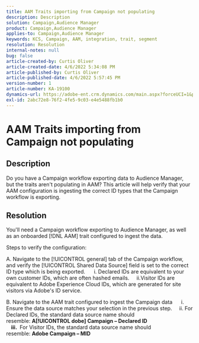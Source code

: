 ```yaml
---
title: AAM Traits importing from Campaign not populating
description: Description
solution: Campaign,Audience Manager
product: Campaign,Audience Manager
applies-to: Campaign,Audience Manager
keywords: KCS, Campaign, AAM, integration, trait, segment
resolution: Resolution
internal-notes: null
bug: false
article-created-by: Curtis Oliver
article-created-date: 4/6/2022 5:34:08 PM
article-published-by: Curtis Oliver
article-published-date: 4/6/2022 5:57:45 PM
version-number: 1
article-number: KA-19100
dynamics-url: https://adobe-ent.crm.dynamics.com/main.aspx?forceUCI=1&pagetype=entityrecord&etn=knowledgearticle&id=2a0736be-cfb5-ec11-983f-000d3a5d0cd2
exl-id: 2abc72e8-76f2-4fe5-9c03-e4e5488fb1b0
---
```

# AAM Traits importing from Campaign not populating

## Description

Do you have a Campaign workflow exporting data to Audience Manager, but the traits aren't populating in AAM? This article will help verify that your AAM configuration is ingesting the correct ID types that the Campaign workflow is exporting. 

## Resolution


You'll need a Campaign workflow exporting to Audience Manager, as well as an onboarded [!DNL AAM] trait configured to ingest the data. 

Steps to verify the configuration:

A. Navigate to the [!UICONTROL general] tab of the Campaign workflow, and verify the [!UICONTROL Shared Data Source] field is set to the correct ID type which is being exported.
     i. Declared IDs are equivalent to your own customer IDs, which are often hashed emails.
    ii.Visitor IDs are equivalent to Adobe Experience Cloud IDs, which are generated for site visitors via Adobe's ID service.

B. Navigate to the AAM trait configured to ingest the Campaign data
     i. Ensure the data source matches your selection in the previous step.
    ii. For Declared IDs, the standard data source name should resemble: <b>A</b><b>[!UICONTROL dobe] Campaign – Declared ID
<br>    iii. </b> For Visitor IDs, the standard data source name should resemble: <b>Adobe Campaign – MID</b>
